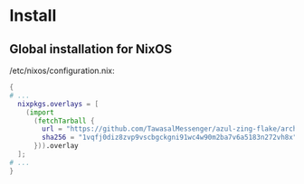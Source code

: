 # Install

## Global installation for NixOS

/etc/nixos/configuration.nix:

```nix
{
# ...
  nixpkgs.overlays = [
    (import
      (fetchTarball {
        url = "https://github.com/TawasalMessenger/azul-zing-flake/archive/fp.dev-3354-jdk15.0.1.tar.gz";
        sha256 = "1vqfj0diz8zvp9vscbgckgni91wc4w90m2ba7v6a5183n272vh8x";
      })).overlay
  ];
# ...
}
```
